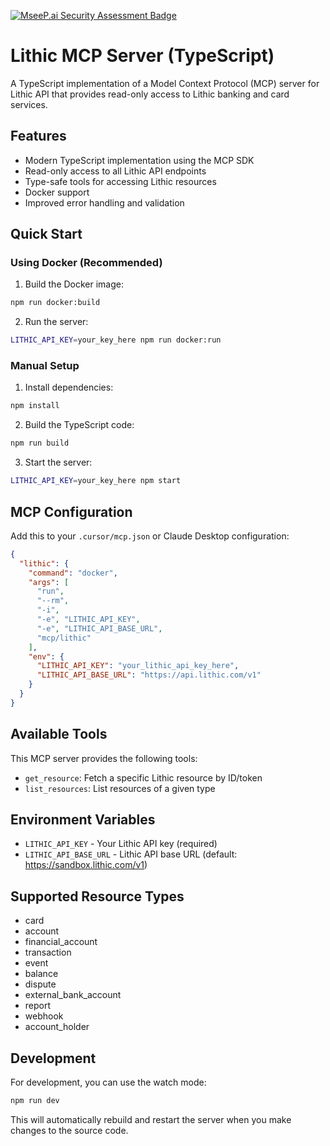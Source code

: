 [![MseeP.ai Security Assessment Badge](https://mseep.net/pr/mohit-novo-mcp-lithic-badge.png)](https://mseep.ai/app/mohit-novo-mcp-lithic)

# Lithic MCP Server (TypeScript)

A TypeScript implementation of a Model Context Protocol (MCP) server for Lithic API that provides read-only access to Lithic banking and card services.

## Features

- Modern TypeScript implementation using the MCP SDK
- Read-only access to all Lithic API endpoints
- Type-safe tools for accessing Lithic resources
- Docker support
- Improved error handling and validation

## Quick Start

### Using Docker (Recommended)

1. Build the Docker image:
```bash
npm run docker:build
```

2. Run the server:
```bash
LITHIC_API_KEY=your_key_here npm run docker:run
```

### Manual Setup

1. Install dependencies:
```bash
npm install
```

2. Build the TypeScript code:
```bash
npm run build
```

3. Start the server:
```bash
LITHIC_API_KEY=your_key_here npm start
```

## MCP Configuration

Add this to your `.cursor/mcp.json` or Claude Desktop configuration:

```json
{
  "lithic": {
    "command": "docker",
    "args": [
      "run",
      "--rm",
      "-i",
      "-e", "LITHIC_API_KEY",
      "-e", "LITHIC_API_BASE_URL",
      "mcp/lithic"
    ],
    "env": {
      "LITHIC_API_KEY": "your_lithic_api_key_here",
      "LITHIC_API_BASE_URL": "https://api.lithic.com/v1"
    }
  }
}
```

## Available Tools

This MCP server provides the following tools:

- `get_resource`: Fetch a specific Lithic resource by ID/token
- `list_resources`: List resources of a given type

## Environment Variables

- `LITHIC_API_KEY` - Your Lithic API key (required)
- `LITHIC_API_BASE_URL` - Lithic API base URL (default: https://sandbox.lithic.com/v1)

## Supported Resource Types

- card
- account
- financial_account
- transaction
- event
- balance
- dispute
- external_bank_account
- report
- webhook
- account_holder

## Development

For development, you can use the watch mode:

```bash
npm run dev
```

This will automatically rebuild and restart the server when you make changes to the source code. 